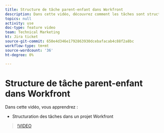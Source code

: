 ```yaml
---
title: Structure de tâche parent-enfant dans Workfront
description: Dans cette vidéo, découvrez comment les tâches sont structurées dans un projet Workfront
topics: null
activity: use
doc-type: feature video
team: Technical Marketing
kt: Jira ticket
source-git-commit: 650e4d346e1792863930dcebafacab4c88f2a8bc
workflow-type: tm+mt
source-wordcount: '36'
ht-degree: 0%

---
```


# Structure de tâche parent-enfant dans Workfront

Dans cette vidéo, vous apprendrez :

* Structuration des tâches dans un projet Workfront

>[!VIDEO](https://video.tv.adobe.com/v/335087/?quality=12&learn=on)